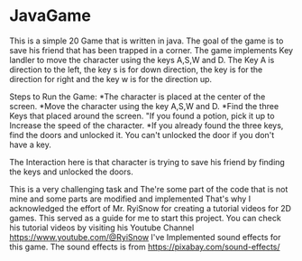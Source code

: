 # JavaGame

This is a simple 20 Game that is written in java. The goal of the game is to save his friend that has been trapped in a corner. The game implements Key landler to move the character using the keys A,S,W and D.
The Key A is direction to the left, the key s is for down direction, the key is for the direction for right and the key w is for the direction up.

Steps to Run the Game:
*The character is placed at the center of the screen.
*Move the character using the key A,S,W and D.
*Find the three Keys that placed around the screen.
"If you found a potion, pick it up to Increase the speed of the character.
*If you already found the three keys, find the doors and unlocked it. You can't unlocked the door if you don't have a key.

The Interaction here is that character is trying to save his friend  by finding the keys and unlocked the doors.


This is a very challenging task and The're some part of the code that is not mine and some parts are modified and implemented  That's why  I acknowledged the effort of Mr. RyiSnow for creating a tutorial videos for 2D games. This served as a guide for me to start this project. You can check his tutorial videos by visiting his Youtube Channel https://www.youtube.com/@RyiSnow
I've Implemented sound effects for this game. The sound effects is from https://pixabay.com/sound-effects/

